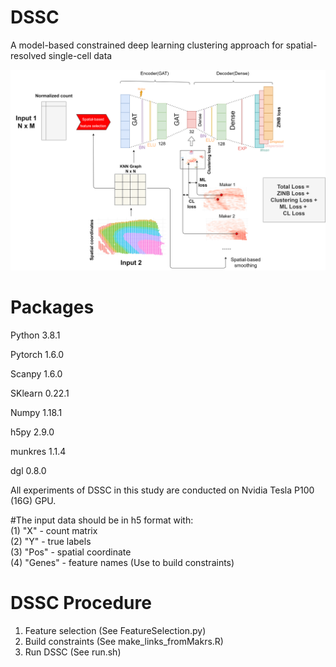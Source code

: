 # DSSC
A model-based constrained deep learning clustering approach for spatial-resolved single-cell data

![alt text](https://github.com/xianglin226/DSSC/blob/master/data/fig1.tif)

# Packages
Python 3.8.1

Pytorch 1.6.0

Scanpy 1.6.0

SKlearn 0.22.1

Numpy 1.18.1

h5py 2.9.0

munkres 1.1.4  

dgl 0.8.0

All experiments of DSSC in this study are conducted on Nvidia Tesla P100 (16G) GPU.

#The input data should be in h5 format with:  
(1) "X" - count matrix  
(2) "Y" - true labels  
(3) "Pos" - spatial coordinate  
(4) "Genes" - feature names (Use to build constraints)  

# DSSC Procedure  
1) Feature selection (See FeatureSelection.py)  
2) Build constraints (See make_links_fromMakrs.R)  
3) Run DSSC (See run.sh)  
